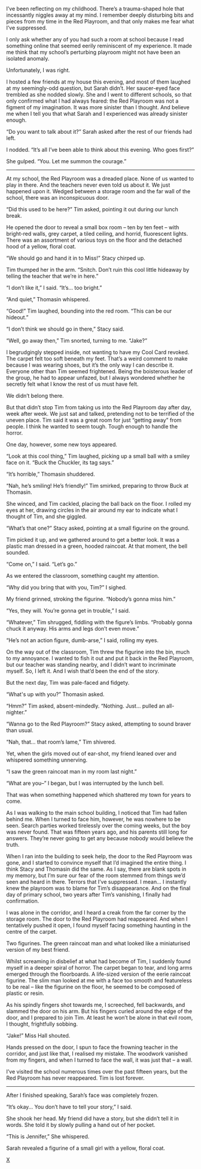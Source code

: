 I’ve been reflecting on my childhood. There’s a trauma-shaped hole that incessantly niggles away at my mind. I remember deeply disturbing bits and pieces from my time in the Red Playroom, and that only makes me fear what I’ve suppressed.

I only ask whether any of you had such a room at school because I read something online that seemed eerily reminiscent of my experience. It made me think that my school’s perturbing playroom might not have been an isolated anomaly.

Unfortunately, I was right.

I hosted a few friends at my house this evening, and most of them laughed at my seemingly-odd question, but Sarah didn’t. Her saucer-eyed face trembled as she nodded slowly. She and I went to different schools, so that only confirmed what I had always feared: the Red Playroom was not a figment of my imagination. It was more sinister than I thought. And believe me when I tell you that what Sarah and I experienced was already sinister enough.

“Do you want to talk about it?” Sarah asked after the rest of our friends had left.

I nodded. “It’s all I’ve been able to think about this evening. Who goes first?”

She gulped. “You. Let me summon the courage.”

***

At my school, the Red Playroom was a dreaded place. None of us wanted to play in there. And the teachers never even told us about it. We just happened upon it. Wedged between a storage room and the far wall of the school, there was an inconspicuous door.

“Did this used to be here?” Tim asked, pointing it out during our lunch break.

He opened the door to reveal a small box room – ten by ten feet – with bright-red walls, grey carpet, a tiled ceiling, and horrid, fluorescent lights. There was an assortment of various toys on the floor and the detached hood of a yellow, floral coat.

“We should go and hand it in to Miss!” Stacy chirped up.

Tim thumped her in the arm. “Snitch. Don’t ruin this cool little hideaway by telling the teacher that we’re in here.”

“I don’t like it,” I said. “It’s… too bright.”

“And quiet,” Thomasin whispered.

“Good!” Tim laughed, bounding into the red room. “This can be our hideout.”

“I don’t think we should go in there,” Stacy said.

“Well, go away then,” Tim snorted, turning to me. “Jake?”

I begrudgingly stepped inside, not wanting to have my Cool Card revoked. The carpet felt too soft beneath my feet. That’s a weird comment to make because I was wearing shoes, but it’s the only way I can describe it. Everyone other than Tim seemed frightened. Being the boisterous leader of the group, he had to appear unfazed, but I always wondered whether he secretly felt what I know the rest of us must have felt.

We didn’t belong there.

But that didn’t stop Tim from taking us into the Red Playroom day after day, week after week. We just sat and talked, pretending not to be terrified of the uneven place. Tim said it was a great room for just “getting away” from people. I think he wanted to seem tough. Tough enough to handle the horror.

One day, however, some new toys appeared.

“Look at this cool thing,” Tim laughed, picking up a small ball with a smiley face on it. “Buck the Chuckler, its tag says.”

“It’s horrible,” Thomasin shuddered.

“Nah, he’s smiling! He’s friendly!” Tim smirked, preparing to throw Buck at Thomasin.

She winced, and Tim cackled, placing the ball back on the floor. I rolled my eyes at her, drawing circles in the air around my ear to indicate what I thought of Tim, and she giggled.

“What’s that one?” Stacy asked, pointing at a small figurine on the ground.

Tim picked it up, and we gathered around to get a better look. It was a plastic man dressed in a green, hooded raincoat. At that moment, the bell sounded.

“Come on,” I said. “Let’s go.”

As we entered the classroom, something caught my attention.

“Why did you bring that with you, Tim?” I sighed.

My friend grinned, stroking the figurine. “Nobody’s gonna miss him.”

“Yes, they will. You’re gonna get in trouble,” I said.

“Whatever,” Tim shrugged, fiddling with the figure’s limbs. “Probably gonna chuck it anyway. His arms and legs don’t even move.”

“He’s not an action figure, dumb-arse,” I said, rolling my eyes.

On the way out of the classroom, Tim threw the figurine into the bin, much to my annoyance. I wanted to fish it out and put it back in the Red Playroom, but our teacher was standing nearby, and I didn’t want to incriminate myself. So, I left it. And I wish that’d been the end of the story.

But the next day, Tim was pale-faced and fidgety.

“What's up with you?” Thomasin asked.

“Hmm?” Tim asked, absent-mindedly. “Nothing. Just... pulled an all-nighter.”

“Wanna go to the Red Playroom?” Stacy asked, attempting to sound braver than usual.

“Nah, that… that room’s lame,” Tim shivered.

Yet, when the girls moved out of ear-shot, my friend leaned over and whispered something unnerving.

“I saw the green raincoat man in my room last night.”

“What are you–” I began, but I was interrupted by the lunch bell.

That was when something happened which shattered my town for years to come.

As I was walking to the main school building, I noticed that Tim had fallen behind me. When I turned to face him, however, he was nowhere to be seen. Search parties worked tirelessly over the coming weeks, but the boy was never found. That was fifteen years ago, and his parents still long for answers. They’re never going to get any because nobody would believe the truth.

When I ran into the building to seek help, the door to the Red Playroom was gone, and I started to convince myself that I’d imagined the entire thing. I think Stacy and Thomasin did the same. As I say, there are blank spots in my memory, but I’m sure our fear of the room stemmed from things we’d seen and heard in there. Terrors that I’ve suppressed. I mean... I instantly knew the playroom was to blame for Tim’s disappearance. And on the final day of primary school, two years after Tim’s vanishing, I finally had confirmation.

I was alone in the corridor, and I heard a creak from the far corner by the storage room.
The door to the Red Playroom had reappeared. And when I tentatively pushed it open, I found myself facing something haunting in the centre of the carpet.

Two figurines. The green raincoat man and what looked like a miniaturised version of my best friend.

Whilst screaming in disbelief at what had become of Tim, I suddenly found myself in a deeper spiral of horror. The carpet began to tear, and long arms emerged through the floorboards. A life-sized version of the eerie raincoat figurine. The slim man looked at me with a face too smooth and featureless to be real – like the figurine on the floor, he seemed to be composed of plastic or resin.

As his spindly fingers shot towards me, I screeched, fell backwards, and slammed the door on his arm. But his fingers curled around the edge of the door, and I prepared to join Tim. At least he won’t be alone in that evil room, I thought, frightfully sobbing.

“Jake!” Miss Hall shouted.

Hands pressed on the door, I spun to face the frowning teacher in the corridor, and just like that, I realised my mistake. The woodwork vanished from my fingers, and when I turned to face the wall, it was just that – a wall.

I’ve visited the school numerous times over the past fifteen years, but the Red Playroom has never reappeared. Tim is lost forever.

***

After I finished speaking, Sarah’s face was completely frozen.

“It’s okay… You don’t have to tell your story,” I said.

She shook her head. My friend did have a story, but she didn’t tell it in words. She told it by slowly pulling a hand out of her pocket.

“This is Jennifer,” She whispered.

Sarah revealed a figurine of a small girl with a yellow, floral coat.

[X](https://www.reddit.com/r/dominiceagle)